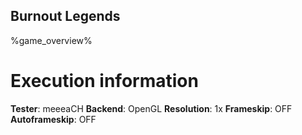 ## Burnout Legends

%game_overview%

# Execution information

**Tester**: meeeaCH
**Backend**: OpenGL
**Resolution**: 1x
**Frameskip**: OFF
**Autoframeskip**: OFF